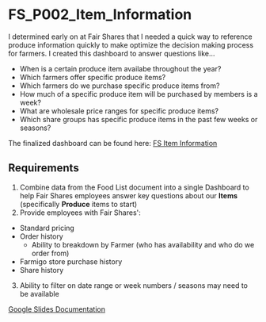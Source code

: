 # FS_P002_Item_Information
I determined early on at Fair Shares that I needed a quick way to reference produce information quickly to make optimize the decision making process for farmers. I created this dashboard to answer questions like...
* When is a certain produce item availabe throughout the year?
* Which farmers offer specific produce items?
* Which farmers do we purchase specific produce items from?
* How much of a specific produce item will be purchased by members is a week?
* What are wholesale price ranges for specific produce items?
* Which share groups has specific produce items in the past few weeks or seasons?

The finalized dashboard can be found here: [FS Item Information](https://rmargh.shinyapps.io/fairshares_item_information/)

## Requirements
1. Combine data from the Food List document into a single Dashboard to help Fair Shares employees answer key questions about our **Items** (specifically **Produce** items to start)
2. Provide employees with Fair Shares':
  + Standard pricing
  + Order history
    - Ability to breakdown by Farmer (who has availability and who do we order from)
  + Farmigo store purchase history
  + Share history
3. Ability to filter on date range or week numbers / seasons may need to be available

[Google Slides Documentation](https://docs.google.com/presentation/d/1cw-fkcW7dBuIV5Y_Ai8K1LkB57fgU0gRsppUeXePobI/edit#slide=id.g11337c7c886_0_123)
